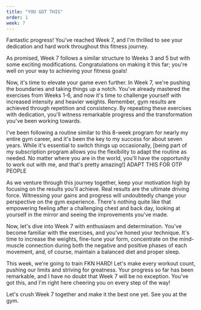 ```yaml
---
title: "YOU GOT THIS"
order: 1
week: 7
---
```

Fantastic progress! You've reached Week 7, and I'm thrilled to see your dedication and hard work throughout this fitness journey.

As promised, Week 7 follows a similar structure to Weeks 3 and 5 but with some exciting modifications. Congratulations on making it this far; you're well on your way to achieving your fitness goals!

Now, it's time to elevate your game even further. In Week 7, we're pushing the boundaries and taking things up a notch. You've already mastered the exercises from Weeks 1-6, and now it's time to challenge yourself with increased intensity and heavier weights. Remember, gym results are achieved through repetition and consistency. By repeating these exercises with dedication, you'll witness remarkable progress and the transformation you've been working towards.

I've been following a routine similar to this 8-week program for nearly my entire gym career, and it's been the key to my success for about seven years. While it's essential to switch things up occasionally, [being part of my subscription program allows you the flexibility to adapt the routine as needed. No matter where you are in the world, you'll have the opportunity to work out with me, and that's pretty amazing!] ADAPT THIS FOR OTP PEOPLE

As we venture through this journey together, keep your motivation high by focusing on the results you'll achieve. Real results are the ultimate driving force. Witnessing your gains and progress will undoubtedly change your perspective on the gym experience. There's nothing quite like that empowering feeling after a challenging chest and back day, looking at yourself in the mirror and seeing the improvements you've made.

Now, let's dive into Week 7 with enthusiasm and determination. You've become familiar with the exercises, and you've honed your technique. It's time to increase the weights, fine-tune your form, concentrate on the mind-muscle connection during both the negative and positive phases of each movement, and, of course, maintain a balanced diet and proper sleep.

This week, we're going to train FKN HARD! Let's make every workout count, pushing our limits and striving for greatness. Your progress so far has been remarkable, and I have no doubt that Week 7 will be no exception. You've got this, and I'm right here cheering you on every step of the way!

Let's crush Week 7 together and make it the best one yet. See you at the gym.

